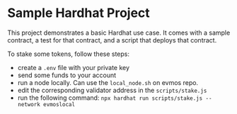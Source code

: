 # Sample Hardhat Project

This project demonstrates a basic Hardhat use case. It comes with a sample contract, a test for that contract, and a script that deploys that contract.

To stake some tokens, follow these steps:

- create a `.env` file with your private key
- send some funds to your account
- run a node locally. Can use the `local_node.sh` on evmos repo.
- edit the corresponding validator address in the `scripts/stake.js`
- run the following command: `npx hardhat run scripts/stake.js --network evmoslocal`
